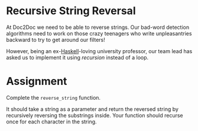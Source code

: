 # Recursive String Reversal

At Doc2Doc we need to be able to reverse strings. Our bad-word detection algorithms need to work on those crazy teenagers who write unpleasantries backward to try to get around our filters!

However, being an ex-[Haskell](https://www.haskell.org/)-loving university professor, our team lead has asked us to implement it using *recursion* instead of a loop.

# Assignment

Complete the `reverse_string` function.

It should take a string as a parameter and return the reversed string by recursively reversing the substrings inside. Your function should recurse once for each character in the string.
